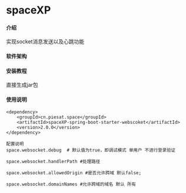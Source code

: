 # spaceXP

#### 介绍
实现socket消息发送以及心跳功能

#### 软件架构


#### 安装教程
直接生成jar包
#### 使用说明
    <dependency>
        <groupId>cn.piesat.space</groupId>
        <artifactId>spaceXP-spring-boot-starter-webscoket</artifactId>
        <version>2.0.0</version>
    </dependency>

    配置说明
    space.websocket.debug  # 默认值为true，即调试模式 单用户 不进行登录验证

    space.websocket.handlerPath #处理路径

    space.websocket.allowedOrigin #是否允许跨域 默认false;

    space.websocket.domainNames #允许跨域的域名 默认 所有

